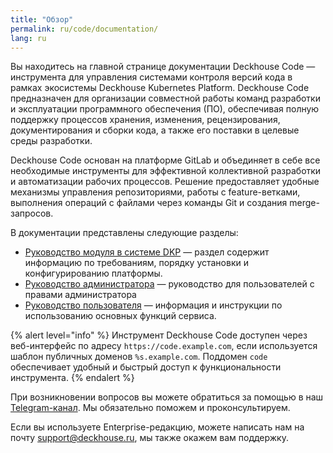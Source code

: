 ```yaml
---
title: "Обзор"
permalink: ru/code/documentation/
lang: ru
---
```


Вы находитесь на главной странице документации Deckhouse Code — инструмента для управления системами контроля версий кода в рамках экосистемы Deckhouse Kubernetes Platform. Deckhouse Code предназначен для организации совместной работы команд разработки и эксплуатации программного обеспечения (ПО), обеспечивая полную поддержку процессов хранения, изменения, рецензирования, документирования и сборки кода, а также его поставки в целевые среды разработки.

Deckhouse Code основан на платформе GitLab и объединяет в себе все необходимые инструменты для эффективной коллективной разработки и автоматизации рабочих процессов. Решение предоставляет удобные механизмы управления репозиториями, работы с feature-ветками, выполнения операций с файлами через команды Git и создания merge-запросов.

В документации представлены следующие разделы:

- [Руководство модуля в системе DKP](https://deckhouse.ru/products/kubernetes-platform/modules/code/stable/) — раздел содержит информацию по требованиям, порядку установки и конфигурированию платформы.
- [Руководство администратора](../documentation/admin/) — руководство для пользователей с правами администратора
- [Руководство пользователя](../documentation/user/) — информация и инструкции по использованию основных функций сервиса.

{% alert level="info" %}
Инструмент Deckhouse Code доступен через веб-интерфейс по адресу `https://code.example.com`, если используется шаблон публичных доменов `%s.example.com`. Поддомен `code` обеспечивает удобный и быстрый доступ к функциональности инструмента.
{% endalert %}

При возникновении вопросов вы можете обратиться за помощью в наш [Telegram-канал](https://t.me/deckhouse_ru). Мы обязательно поможем и проконсультируем.

Если вы используете Enterprise-редакцию, можете написать нам на почту [support@deckhouse.ru](mailto:support@deckhouse.ru), мы также окажем вам поддержку.
